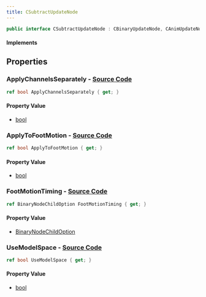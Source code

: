 ```yaml
---
title: CSubtractUpdateNode
---
```


```csharp
public interface CSubtractUpdateNode : CBinaryUpdateNode, CAnimUpdateNodeBase, ISchemaClass<CAnimUpdateNodeBase>, ISchemaClass<CBinaryUpdateNode>, ISchemaClass<CSubtractUpdateNode>, ISchemaField, ISchemaClass, INativeHandle
```

#### Implements

## Properties

### **ApplyChannelsSeparately** - [Source Code](https://github.com/swiftly-solution/swiftlys2/blob/main/managed/src/SwiftlyS2.Generated/Schemas/Interfaces/CSubtractUpdateNode.cs#L20)

```csharp
ref bool ApplyChannelsSeparately { get; }
```

#### Property Value

- [bool](https://learn.microsoft.com/dotnet/api/system.boolean)

### **ApplyToFootMotion** - [Source Code](https://github.com/swiftly-solution/swiftlys2/blob/main/managed/src/SwiftlyS2.Generated/Schemas/Interfaces/CSubtractUpdateNode.cs#L18)

```csharp
ref bool ApplyToFootMotion { get; }
```

#### Property Value

- [bool](https://learn.microsoft.com/dotnet/api/system.boolean)

### **FootMotionTiming** - [Source Code](https://github.com/swiftly-solution/swiftlys2/blob/main/managed/src/SwiftlyS2.Generated/Schemas/Interfaces/CSubtractUpdateNode.cs#L16)

```csharp
ref BinaryNodeChildOption FootMotionTiming { get; }
```

#### Property Value

- [BinaryNodeChildOption](/docs/api/shared/schemadefinitions/binarynodechildoption)

### **UseModelSpace** - [Source Code](https://github.com/swiftly-solution/swiftlys2/blob/main/managed/src/SwiftlyS2.Generated/Schemas/Interfaces/CSubtractUpdateNode.cs#L22)

```csharp
ref bool UseModelSpace { get; }
```

#### Property Value

- [bool](https://learn.microsoft.com/dotnet/api/system.boolean)

